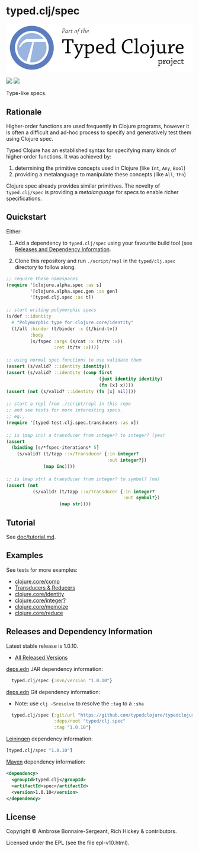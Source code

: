 # typed.clj/spec

<a href='http://typedclojure.org'><img src='images/part-of-typed-clojure-project.png'></a>

<p>
  <a href='https://www.patreon.com/ambrosebs'><img src='../../doc/images/become_a_patron_button.png'></a>
  <a href='https://opencollective.com/typedclojure'><img src='../../doc/images/donate-to-our-collective.png'></a>
</p>

Type-like specs.

## Rationale

Higher-order functions are used frequently in Clojure programs, however
it is often a difficult and ad-hoc process to specify and generatively
test them using Clojure spec.

Typed Clojure has an established syntax for specifying many kinds
of higher-order functions. It was achieved by:

1. determining the primitive concepts used in Clojure (like `Int`, `Any`, `Bool`)
2. providing a metalanguage to manipulate these concepts (like `All`, `TFn`)

Clojure spec already provides similar primitives. The novelty of
`typed.clj/spec` is providing a _metalanguage_ for specs to
enable richer specifications.

## Quickstart

Either:

1. Add a dependency to `typed.clj/spec` using your favourite
   build tool (see [Releases and Dependency Information](#releases-and-dependency-information).

2. Clone this repository and run `./script/repl`
   in the `typed/clj.spec` directory to follow along.

```clojure
;; require these namespaces
(require '[clojure.alpha.spec :as s]
         '[clojure.alpha.spec.gen :as gen]
         '[typed.clj.spec :as t])

;; start writing polymorphic specs
(s/def ::identity
  #_"Polymorphic type for clojure.core/identity"
  (t/all :binder (t/binder :x (t/bind-tv))
         :body
         (s/fspec :args (s/cat :x (t/tv :x))
                  :ret (t/tv :x))))

;; using normal spec functions to use validate them 
(assert (s/valid? ::identity identity))
(assert (s/valid? ::identity (comp first
                                   (juxt identity identity)
                                   (fn [x] x))))
(assert (not (s/valid? ::identity (fn [x] nil))))

;; start a repl from ./script/repl in this repo
;; and see tests for more interesting specs.
;; eg.,
(require '[typed-test.clj.spec.transducers :as x])

;; is (map inc) a transducer from integer? to integer? (yes)
(assert
  (binding [s/*fspec-iterations* 5]
    (s/valid? (t/tapp ::x/Transducer {:in integer?
                                      :out integer?})
              (map inc))))

;; is (map str) a transducer from integer? to symbol? (no)
(assert (not
          (s/valid? (t/tapp ::x/Transducer {:in integer?
                                            :out symbol?})
                    (map str))))
```

## Tutorial

See [doc/tutorial.md](doc/tutorial.md).

## Examples

See tests for more examples:

- [clojure.core/comp](test/typed_test/clj/spec/comp.clj)
- [Transducers & Reducers](test/typed_test/clj/spec/transducers.clj)
- [clojure.core/identity](test/typed_test/clj/spec/identity.clj)
- [clojure.core/integer?](test/typed_test/clj/spec/integer_huh.clj)
- [clojure.core/memoize](test/typed_test/clj/spec/memoize.clj)
- [clojure.core/reduce](test/typed_test/clj/spec/reduce.clj)

## Releases and Dependency Information

Latest stable release is 1.0.10.

* [All Released Versions](https://clojars.org/typed.clj/spec)

[deps.edn](https://clojure.org/reference/deps_and_cli) JAR dependency information:

```clj
  typed.clj/spec {:mvn/version "1.0.10"}
 ```

[deps.edn](https://clojure.org/reference/deps_and_cli) Git dependency information:

- Note: use `clj -Sresolve` to resolve the `:tag` to a `:sha`

```clj
  typed.clj/spec {:git/url "https://github.com/typedclojure/typedclojure"
                  :deps/root "typed/clj.spec"
                  :tag "1.0.10"}
```

[Leiningen](https://github.com/technomancy/leiningen) dependency information:

```clojure
[typed.clj/spec "1.0.10"]
```

[Maven](https://maven.apache.org/) dependency information:

```XML
<dependency>
  <groupId>typed.clj</groupId>
  <artifactId>spec</artifactId>
  <version>1.0.10</version>
</dependency>
```

## License

Copyright © Ambrose Bonnaire-Sergeant, Rich Hickey & contributors.

Licensed under the EPL (see the file epl-v10.html).
